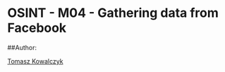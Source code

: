 OSINT - M04 - Gathering data from Facebook
==========================================

##Author:

[Tomasz Kowalczyk](http://kownet.info)